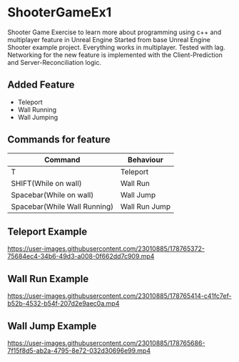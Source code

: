 # ShooterGameEx1
 Shooter Game Exercise to learn more about programming using c++ and multiplayer feature in Unreal Engine
 Started from base Unreal Engine Shooter example project. Everything works in multiplayer. Tested with lag.
 Networking for the new feature is implemented with the Client-Prediction and Server-Reconciliation logic.
 
## Added Feature
- Teleport
- Wall Running
- Wall Jumping

## Commands for feature

Command                     | Behaviour
--------------------------- | ------------------------
T                           | Teleport
SHIFT(While on wall)        | Wall Run
Spacebar(While on wall)     | Wall Jump
Spacebar(While Wall Running)| Wall Run Jump

## Teleport Example


https://user-images.githubusercontent.com/23010885/178765372-75684ec4-34b6-49d3-a008-0f662dd7c909.mp4


## Wall Run Example

https://user-images.githubusercontent.com/23010885/178765414-c41fc7ef-b52b-4532-b54f-207d2e9aec0a.mp4


## Wall Jump Example


https://user-images.githubusercontent.com/23010885/178765686-7f15f8d5-ab2a-4795-8e72-032d30696e99.mp4

